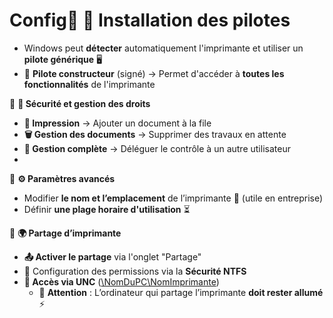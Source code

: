 # Config📌 **🔹 Installation des pilotes**

- Windows peut **détecter** automatiquement l'imprimante et utiliser un **pilote générique** 🖥️
- 🔄 **Pilote constructeur** (signé) → Permet d'accéder à **toutes les fonctionnalités** de l'imprimante



📌 **🔐 Sécurité et gestion des droits**

- **📄 Impression** → Ajouter un document à la file
- **🗑️ Gestion des documents** → Supprimer des travaux en attente
- **🔧 Gestion complète** → Déléguer le contrôle à un autre utilisateur
- 

📌 **⚙️ Paramètres avancés**

- Modifier **le nom et l’emplacement** de l’imprimante 📍 (utile en entreprise)
- Définir **une plage horaire d'utilisation** ⏳



📌 **🌍 Partage d’imprimante**

- **📤 Activer le partage** via l'onglet "Partage"
- 🛑 Configuration des permissions via la **Sécurité NTFS**
- **📂 Accès via UNC** ([\NomDuPC\NomImprimante](file://NomDuPC/NomImprimante))
  - 📢 **Attention** : L’ordinateur qui partage l’imprimante **doit rester allumé** ⚡

